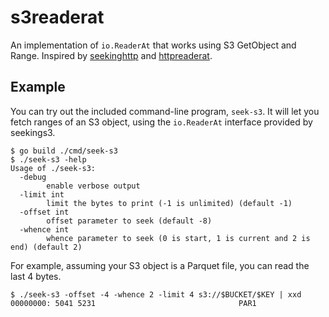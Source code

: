 s3readerat
==========

An implementation of `io.ReaderAt` that works using S3 GetObject and Range.
Inspired by [seekinghttp][seekinghttp] and [httpreaderat][httpreaderat].

Example
-------

You can try out the included command-line program, `seek-s3`. It will let you
fetch ranges of an S3 object, using the `io.ReaderAt` interface provided by
seekings3.

```
$ go build ./cmd/seek-s3
$ ./seek-s3 -help
Usage of ./seek-s3:
  -debug
    	enable verbose output
  -limit int
    	limit the bytes to print (-1 is unlimited) (default -1)
  -offset int
    	offset parameter to seek (default -8)
  -whence int
    	whence parameter to seek (0 is start, 1 is current and 2 is end) (default 2)
```

For example, assuming your S3 object is a Parquet file, you can read the last 4
bytes.

```
$ ./seek-s3 -offset -4 -whence 2 -limit 4 s3://$BUCKET/$KEY | xxd
00000000: 5041 5231                                PAR1
```

[seekinghttp]: https://github.com/jeffallen/seekinghttp
[httpreaderat]: https://github.com/snabb/httpreaderat
